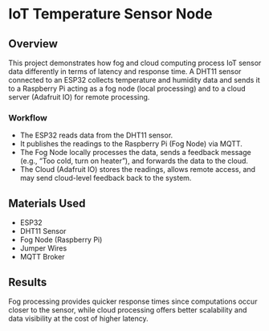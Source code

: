 # IoT Temperature Sensor Node
## Overview
This project demonstrates how fog and cloud computing process IoT sensor data differently in terms of latency and response time.
A DHT11 sensor connected to an ESP32 collects temperature and humidity data and sends it to a Raspberry Pi acting as a fog node (local processing) and to a cloud server (Adafruit IO) for remote processing.

### Workflow
* The ESP32 reads data from the DHT11 sensor.
* It publishes the readings to the Raspberry Pi (Fog Node) via MQTT.
* The Fog Node locally processes the data, sends a feedback message (e.g., “Too cold, turn on heater”), and forwards the data to the cloud.
* The Cloud (Adafruit IO) stores the readings, allows remote access, and may send cloud-level feedback back to the system.

## Materials Used
* ESP32
* DHT11 Sensor
* Fog Node (Raspberry Pi)
* Jumper Wires
* MQTT Broker

## Results
Fog processing provides quicker response times since computations occur closer to the sensor, while cloud processing offers better scalability and data visibility at the cost of higher latency.

